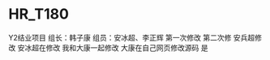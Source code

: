 ﻿# HR_T180
Y2结业项目
 组长：韩子康   组员：安冰超、李正辉
    第一次修改
   第二次修
   安兵超修改
  安冰超在修改
    我和大康一起修改
    大康在自己网页修改源码
    是

